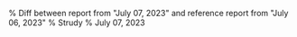 % Diff between report from "July 07, 2023" and reference report from "July 06, 2023"
% Strudy
% July 07, 2023


